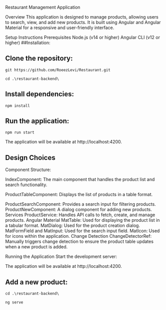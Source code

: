 Restaurant Management Application

Overview
This application is designed to manage products, allowing users to search, view, and add new products. It is built using Angular and Angular Material for a responsive and user-friendly interface.

Setup Instructions
Prerequisites
Node.js (v14 or higher)
Angular CLI (v12 or higher)
##Installation:

## Clone the repository:
```
git https://github.com/RoeezLevi/Restaurant.git
```
```
cd .\restaurant-backend\
```

## Install dependencies:
```
npm install
```

## Run the application:
```
npm run start
```

The application will be available at http://localhost:4200.

## Design Choices
Component Structure:

IndexComponent: The main component that handles the product list and search functionality.

ProductTableComponent: Displays the list of products in a table format.

ProductSearchComponent: Provides a search input for filtering products.
ProductNewComponent: A dialog component for adding new products.
Services
ProductService: Handles API calls to fetch, create, and manage products.
Angular Material
MatTable: Used for displaying the product list in a tabular format.
MatDialog: Used for the product creation dialog.
MatFormField and MatInput: Used for the search input field.
MatIcon: Used for icons within the application.
Change Detection
ChangeDetectorRef: Manually triggers change detection to ensure the product table updates when a new product is added.

Running the Application
Start the development server:


The application will be available at http://localhost:4200.

## Add a new product:
```
cd .\restaurant-backend\
```
```
ng serve
```


